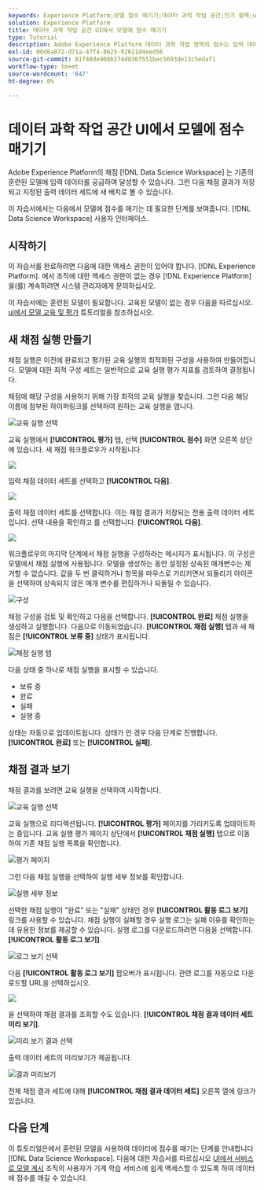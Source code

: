 ```yaml
---
keywords: Experience Platform;모델 점수 매기기;데이터 과학 작업 공간;인기 항목;ui;채점 실행;채점 결과
solution: Experience Platform
title: 데이터 과학 작업 공간 UI에서 모델에 점수 매기기
type: Tutorial
description: Adobe Experience Platform 데이터 과학 작업 영역의 점수는 입력 데이터를 기존의 훈련된 모델에 공급하여 달성할 수 있습니다. 그런 다음 채점 결과가 저장되고 지정된 출력 데이터 세트에 새 배치로 볼 수 있습니다.
exl-id: 00d6a872-d71a-47f4-8625-92621d4eed56
source-git-commit: 81f48de908b274d836f551bec5693de13c5edaf1
workflow-type: tm+mt
source-wordcount: '647'
ht-degree: 0%

---
```


# 데이터 과학 작업 공간 UI에서 모델에 점수 매기기

Adobe Experience Platform의 채점 [!DNL Data Science Workspace] 는 기존의 훈련된 모델에 입력 데이터를 공급하여 달성할 수 있습니다. 그런 다음 채점 결과가 저장되고 지정된 출력 데이터 세트에 새 배치로 볼 수 있습니다.

이 자습서에서는 다음에서 모델에 점수를 매기는 데 필요한 단계를 보여줍니다. [!DNL Data Science Workspace] 사용자 인터페이스.

## 시작하기

이 자습서를 완료하려면 다음에 대한 액세스 권한이 있어야 합니다. [!DNL Experience Platform]. 에서 조직에 대한 액세스 권한이 없는 경우 [!DNL Experience Platform]을(를) 계속하려면 시스템 관리자에게 문의하십시오.

이 자습서에는 훈련된 모델이 필요합니다. 교육된 모델이 없는 경우 다음을 따르십시오. [ui에서 모델 교육 및 평가](./train-evaluate-model-ui.md) 튜토리얼을 참조하십시오.

## 새 채점 실행 만들기

채점 실행은 이전에 완료되고 평가된 교육 실행의 최적화된 구성을 사용하여 만들어집니다. 모델에 대한 최적 구성 세트는 일반적으로 교육 실행 평가 지표를 검토하여 결정됩니다.

채점에 해당 구성을 사용하기 위해 가장 최적의 교육 실행을 찾습니다. 그런 다음 해당 이름에 첨부된 하이퍼링크를 선택하여 원하는 교육 실행을 엽니다.

![교육 실행 선택](../images/models-recipes/score/select-run.png)

교육 실행에서 **[!UICONTROL 평가]** 탭, 선택 **[!UICONTROL 점수]** 화면 오른쪽 상단에 있습니다. 새 채점 워크플로우가 시작됩니다.

![](../images/models-recipes/score/training_run_overview.png)

입력 채점 데이터 세트를 선택하고 **[!UICONTROL 다음]**.

![](../images/models-recipes/score/scoring_input.png)

출력 채점 데이터 세트를 선택합니다. 이는 채점 결과가 저장되는 전용 출력 데이터 세트입니다. 선택 내용을 확인하고 를 선택합니다. **[!UICONTROL 다음]**.

![](../images/models-recipes/score/scoring_results.png)

워크플로우의 마지막 단계에서 채점 실행을 구성하라는 메시지가 표시됩니다. 이 구성은 모델에서 채점 실행에 사용됩니다.
모델을 생성하는 동안 설정된 상속된 매개변수는 제거할 수 없습니다. 값을 두 번 클릭하거나 항목을 마우스로 가리키면서 되돌리기 아이콘을 선택하여 상속되지 않은 매개 변수를 편집하거나 되돌릴 수 있습니다.

![구성](../images/models-recipes/score/configuration.png)

채점 구성을 검토 및 확인하고 다음을 선택합니다. **[!UICONTROL 완료]**  채점 실행을 생성하고 실행합니다. 다음으로 이동되었습니다. **[!UICONTROL 채점 실행]** 탭과 새 채점은 **[!UICONTROL 보류 중]** 상태가 표시됩니다.

![채점 실행 탭](../images/models-recipes/score/scoring_runs_tab.png)

다음 상태 중 하나로 채점 실행을 표시할 수 있습니다.
- 보류 중
- 완료
- 실패
- 실행 중

상태는 자동으로 업데이트됩니다. 상태가 인 경우 다음 단계로 진행합니다. **[!UICONTROL 완료]** 또는 **[!UICONTROL 실패]**.

## 채점 결과 보기

채점 결과를 보려면 교육 실행을 선택하여 시작합니다.

![교육 실행 선택](../images/models-recipes/score/select-run.png)

교육 실행으로 리디렉션됩니다. **[!UICONTROL 평가]** 페이지를 가리키도록 업데이트하는 중입니다. 교육 실행 평가 페이지 상단에서 **[!UICONTROL 채점 실행]** 탭으로 이동하여 기존 채점 실행 목록을 확인합니다.

![평가 페이지](../images/models-recipes/score/view_scoring_runs.png)

그런 다음 채점 실행을 선택하여 실행 세부 정보를 확인합니다.

![실행 세부 정보](../images/models-recipes/score/view_details.png)

선택한 채점 실행이 &quot;완료&quot; 또는 &quot;실패&quot; 상태인 경우 **[!UICONTROL 활동 로그 보기]** 링크를 사용할 수 있습니다. 채점 실행이 실패할 경우 실행 로그는 실패 이유를 확인하는 데 유용한 정보를 제공할 수 있습니다. 실행 로그를 다운로드하려면 다음을 선택합니다. **[!UICONTROL 활동 로그 보기]**.

![로그 보기 선택](../images/models-recipes/score/view_logs.png)

다음 **[!UICONTROL 활동 로그 보기]** 팝오버가 표시됩니다. 관련 로그를 자동으로 다운로드할 URL을 선택하십시오.

![](../images/models-recipes/score/activity_logs.png)

을 선택하여 채점 결과를 조회할 수도 있습니다.  **[!UICONTROL 채점 결과 데이터 세트 미리 보기]**.

![미리 보기 결과 선택](../images/models-recipes/score/view_results.png)

출력 데이터 세트의 미리보기가 제공됩니다.

![결과 미리보기](../images/models-recipes/score/preview_results.png)

전체 채점 결과 세트에 대해 **[!UICONTROL 채점 결과 데이터 세트]** 오른쪽 열에 링크가 있습니다.

## 다음 단계

이 튜토리얼은에서 훈련된 모델을 사용하여 데이터에 점수를 매기는 단계를 안내합니다 [!DNL Data Science Workspace]. 다음에 대한 자습서를 따르십시오 [UI에서 서비스로 모델 게시](./publish-model-service-ui.md) 조직의 사용자가 기계 학습 서비스에 쉽게 액세스할 수 있도록 하여 데이터에 점수를 매길 수 있습니다.
